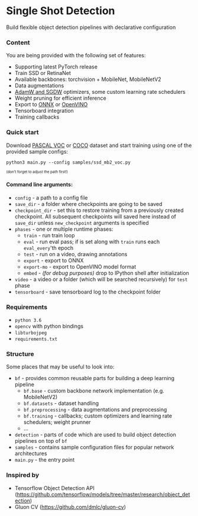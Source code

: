 # Single Shot Detection
Build flexible object detection pipelines with declarative configuration
### Content
You are being provided with the following set of features:
- Supporting latest PyTorch release
- Train SSD or RetinaNet
- Available backbones: torchvision + MobileNet, MobileNetV2
- Data augmentations
- [AdamW and SGDW](https://www.fast.ai/2018/07/02/adam-weight-decay/) optimizers, some custom learning rate schedulers
- Weight pruning for efficient inference
- Export to [ONNX](https://github.com/onnx/onnx) or [OpenVINO](https://github.com/opencv/dldt)
- Tensorboard integration
- Training callbacks

### Quick start
Download [PASCAL VOC](http://host.robots.ox.ac.uk/pascal/VOC/) or [COCO](http://cocodataset.org/) dataset and start training using one of the provided sample configs:
```
python3 main.py --config samples/ssd_mb2_voc.py
```
<sup><sup>(don't forget to adjust the path first!)</sup></sup>
#### Command line arguments:
- `config` - a path to a config file
- `save_dir` - a folder where checkpoints are going to be saved
- `checkpoint_dir` - set this to restore training from a previously created checkpoint. All subsequent checkpoints will saved here instead of `save_dir` unless `new_checkpoint` arguments is specified
- `phases` - one or multiple runtime phases:
    - `train` - run train loop
    - `eval` - run eval pass; if is set along with `train` runs each `eval_every`'th epoch
    - `test` - run on a video, drawing annotations
    - `export` - export to ONNX
    - `export-mo` - export to OpenVINO model format
    - `embed` - *(for debug purposes)* drop to IPython shell after initialization
- `video` - a video or a folder (which will be searched recursively) for `test` phase
- `tensorboard` - save tensorboard log to the checkpoint folder
### Requirements
- `python 3.6`
- `opencv` with python bindings
- `libturbojpeg`
- `requirements.txt`
### Structure
Some places that may be useful to look into:
- `bf` - provides common reusable parts for building a deep learning pipeline
    - `bf.base` - custom backbone network implementation (e.g. MobileNetV2)
    - `bf.datasets` - dataset handling
    - `bf.preprocessing` - data augmentations and preprocessing
    - `bf.training` - callbacks; custom optimizers and learning
    rate schedulers; weight prunner
    - ...
- `detection` - parts of code which are used to build object detection pipelines on top of `bf`
- `samples` - contains sample configuration files for popular network architectures
- `main.py` - the entry point
### Inspired by
- Tensorflow Object Detection API (https://github.com/tensorflow/models/tree/master/research/object_detection)
- Gluon CV (https://github.com/dmlc/gluon-cv)
